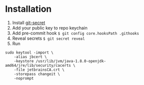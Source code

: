 # Installation

1. Install [git-secret](https://git-secret.io/)
2. Add your public key to repo keychain
3. Add pre-commit hook `$ git config core.hooksPath .githooks`
4. Reveal secrets `$ git secret reveal`
5. Run 
``` 
sudo keytool -import \
    -alias jbcert \
    -keystore /usr/lib/jvm/java-1.8.0-openjdk-amd64/jre/lib/security/cacerts \
    -file jetbrainsCA.crt \
    -storepass changeit \
    -noprompt
```